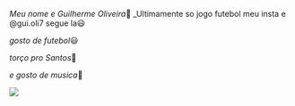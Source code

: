 _Meu nome e Guilherme Oliveira_👑
_Ultimamente so jogo futebol meu insta e @gui.oli7 segue la😃

_gosto de futebol_😃

_torço pro Santos_🐋

_e gosto de musica_🎵

![](https://media1.tenor.com/m/xCkCA1qN2AMAAAAC/kiss-trophy-neymar-jr.gif)

